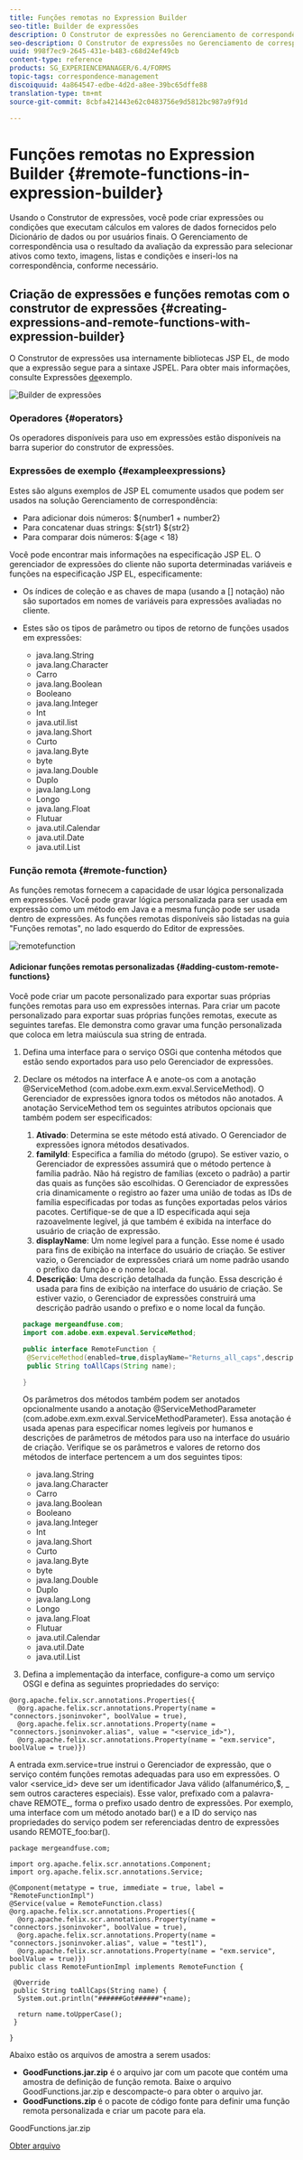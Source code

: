 ```yaml
---
title: Funções remotas no Expression Builder
seo-title: Builder de expressões
description: O Construtor de expressões no Gerenciamento de correspondência permite criar expressões e funções remotas.
seo-description: O Construtor de expressões no Gerenciamento de correspondência permite criar expressões e funções remotas.
uuid: 998f7ec9-2645-431e-b483-c68d24ef49cb
content-type: reference
products: SG_EXPERIENCEMANAGER/6.4/FORMS
topic-tags: correspondence-management
discoiquuid: 4a864547-edbe-4d2d-a8ee-39bc65dffe88
translation-type: tm+mt
source-git-commit: 8cbfa421443e62c0483756e9d5812bc987a9f91d

---
```



# Funções remotas no Expression Builder {#remote-functions-in-expression-builder}

Usando o Construtor de expressões, você pode criar expressões ou condições que executam cálculos em valores de dados fornecidos pelo Dicionário de dados ou por usuários finais. O Gerenciamento de correspondência usa o resultado da avaliação da expressão para selecionar ativos como texto, imagens, listas e condições e inseri-los na correspondência, conforme necessário.

## Criação de expressões e funções remotas com o construtor de expressões {#creating-expressions-and-remote-functions-with-expression-builder}

O Construtor de expressões usa internamente bibliotecas JSP EL, de modo que a expressão segue para a sintaxe JSPEL. Para obter mais informações, consulte Expressões [de](#exampleexpressions)exemplo.

![Builder de expressões](assets/expressionbuilder.png)

### Operadores {#operators}

Os operadores disponíveis para uso em expressões estão disponíveis na barra superior do construtor de expressões.

### Expressões de exemplo {#exampleexpressions}

Estes são alguns exemplos de JSP EL comumente usados que podem ser usados na solução Gerenciamento de correspondência:

* Para adicionar dois números: ${number1 + number2}
* Para concatenar duas strings: ${str1} ${str2}
* Para comparar dois números: ${age &lt; 18}

Você pode encontrar mais informações na especificação [](https://download.oracle.com/otn-pub/jcp/jsp-2.1-fr-spec-oth-JSpec/jsp-2_1-fr-spec-el.pdf)JSP EL. O gerenciador de expressões do cliente não suporta determinadas variáveis e funções na especificação JSP EL, especificamente:

* Os índices de coleção e as chaves de mapa (usando a [] notação) não são suportados em nomes de variáveis para expressões avaliadas no cliente.
* Estes são os tipos de parâmetro ou tipos de retorno de funções usados em expressões:

   * java.lang.String
   * java.lang.Character
   * Carro
   * java.lang.Boolean
   * Booleano
   * java.lang.Integer
   * Int
   * java.util.list
   * java.lang.Short
   * Curto
   * java.lang.Byte
   * byte
   * java.lang.Double
   * Duplo
   * java.lang.Long
   * Longo
   * java.lang.Float
   * Flutuar
   * java.util.Calendar
   * java.util.Date
   * java.util.List

### Função remota {#remote-function}

As funções remotas fornecem a capacidade de usar lógica personalizada em expressões. Você pode gravar lógica personalizada para ser usada em expressão como um método em Java e a mesma função pode ser usada dentro de expressões. As funções remotas disponíveis são listadas na guia &quot;Funções remotas&quot;, no lado esquerdo do Editor de expressões.

![remotefunction](assets/remotefunction.png)

#### Adicionar funções remotas personalizadas {#adding-custom-remote-functions}

Você pode criar um pacote personalizado para exportar suas próprias funções remotas para uso em expressões internas. Para criar um pacote personalizado para exportar suas próprias funções remotas, execute as seguintes tarefas. Ele demonstra como gravar uma função personalizada que coloca em letra maiúscula sua string de entrada.

1. Defina uma interface para o serviço OSGi que contenha métodos que estão sendo exportados para uso pelo Gerenciador de expressões.
1. Declare os métodos na interface A e anote-os com a anotação @ServiceMethod (com.adobe.exm.exm.exval.ServiceMethod). O Gerenciador de expressões ignora todos os métodos não anotados. A anotação ServiceMethod tem os seguintes atributos opcionais que também podem ser especificados:

   1. **Ativado**: Determina se este método está ativado. O Gerenciador de expressões ignora métodos desativados.
   1. **familyId**: Especifica a família do método (grupo). Se estiver vazio, o Gerenciador de expressões assumirá que o método pertence à família padrão. Não há registro de famílias (exceto o padrão) a partir das quais as funções são escolhidas. O Gerenciador de expressões cria dinamicamente o registro ao fazer uma união de todas as IDs de família especificadas por todas as funções exportadas pelos vários pacotes. Certifique-se de que a ID especificada aqui seja razoavelmente legível, já que também é exibida na interface do usuário de criação de expressão.
   1. **displayName**: Um nome legível para a função. Esse nome é usado para fins de exibição na interface do usuário de criação. Se estiver vazio, o Gerenciador de expressões criará um nome padrão usando o prefixo da função e o nome local.
   1. **Descrição**: Uma descrição detalhada da função. Essa descrição é usada para fins de exibição na interface do usuário de criação. Se estiver vazio, o Gerenciador de expressões construirá uma descrição padrão usando o prefixo e o nome local da função.

   ```java
   package mergeandfuse.com;
   import com.adobe.exm.expeval.ServiceMethod;
   
   public interface RemoteFunction {
    @ServiceMethod(enabled=true,displayName="Returns_all_caps",description="Function to convert to all CAPS", familyId="remote")
    public String toAllCaps(String name);
   
   }
   ```

   Os parâmetros dos métodos também podem ser anotados opcionalmente usando a anotação @ServiceMethodParameter (com.adobe.exm.exm.exval.ServiceMethodParameter). Essa anotação é usada apenas para especificar nomes legíveis por humanos e descrições de parâmetros de métodos para uso na interface do usuário de criação. Verifique se os parâmetros e valores de retorno dos métodos de interface pertencem a um dos seguintes tipos:

   * java.lang.String
   * java.lang.Character
   * Carro
   * java.lang.Boolean
   * Booleano
   * java.lang.Integer
   * Int
   * java.lang.Short
   * Curto
   * java.lang.Byte
   * byte
   * java.lang.Double
   * Duplo
   * java.lang.Long
   * Longo
   * java.lang.Float
   * Flutuar
   * java.util.Calendar
   * java.util.Date
   * java.util.List


1. Defina a implementação da interface, configure-a como um serviço OSGI e defina as seguintes propriedades do serviço:

```
@org.apache.felix.scr.annotations.Properties({
  @org.apache.felix.scr.annotations.Property(name = "connectors.jsoninvoker", boolValue = true),
  @org.apache.felix.scr.annotations.Property(name = "connectors.jsoninvoker.alias", value = "<service_id>"),
  @org.apache.felix.scr.annotations.Property(name = "exm.service", boolValue = true)})
```

A entrada exm.service=true instrui o Gerenciador de expressão, que o serviço contém funções remotas adequadas para uso em expressões. O valor &lt;service_id> deve ser um identificador Java válido (alfanumérico,$, _ sem outros caracteres especiais). Esse valor, prefixado com a palavra-chave REMOTE_, forma o prefixo usado dentro de expressões. Por exemplo, uma interface com um método anotado bar() e a ID do serviço nas propriedades do serviço podem ser referenciadas dentro de expressões usando REMOTE_foo:bar().

```
package mergeandfuse.com;

import org.apache.felix.scr.annotations.Component;
import org.apache.felix.scr.annotations.Service;

@Component(metatype = true, immediate = true, label = "RemoteFunctionImpl")
@Service(value = RemoteFunction.class)
@org.apache.felix.scr.annotations.Properties({
  @org.apache.felix.scr.annotations.Property(name = "connectors.jsoninvoker", boolValue = true),
  @org.apache.felix.scr.annotations.Property(name = "connectors.jsoninvoker.alias", value = "test1"),
  @org.apache.felix.scr.annotations.Property(name = "exm.service", boolValue = true)})
public class RemoteFuntionImpl implements RemoteFunction {

 @Override
 public String toAllCaps(String name) {
  System.out.println("######Got######"+name);
  
  return name.toUpperCase();
 }
 
}
```

Abaixo estão os arquivos de amostra a serem usados:

* **GoodFunctions.jar.zip** é o arquivo jar com um pacote que contém uma amostra de definição de função remota. Baixe o arquivo GoodFunctions.jar.zip e descompacte-o para obter o arquivo jar.
* **GoodFunctions.zip** é o pacote de código fonte para definir uma função remota personalizada e criar um pacote para ela.

GoodFunctions.jar.zip

[Obter arquivo](assets/goodfunctions.jar.zip)
